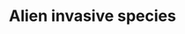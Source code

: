 ---
title: Alien invasive species
longTitle: 'Alien invasive species'
tags:
- gccommon
usedFor:
- "[[Invasive species]]"
---